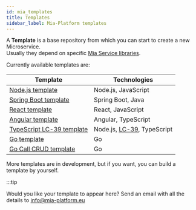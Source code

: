 ```yaml
---
id: mia_templates
title: Templates
sidebar_label: Mia-Platform templates
---
```

A **Template** is a base repository from which you can start to create a new Microservice.  
Usually they depend on specific [Mia Service libraries](../../libraries/mia-service-libraries.md).

Currently available templates are:

| **Template** | **Technologies** |
| ------|------------|
|[Node.js template](https://github.com/mia-platform-marketplace/Node.js-Custom-Plugin-Template/)|Node.js, JavaScript|
|[Spring Boot template](https://github.com/mia-platform-marketplace/SpringBoot-Custom-Plugin-Template)| Spring Boot, Java|
|[React template](https://github.com/mia-platform-marketplace/React-App-Template)|React, JavaScript  |
|[Angular template](https://github.com/mia-platform-marketplace/Angular-App-Template)|Angular, TypeScript  |
|[TypeScript LC-39 template](https://github.com/mia-platform-marketplace/Typescript-LC39-Template)|Node.js, [LC-39](https://github.com/mia-platform/lc39), TypeScript  |
|[Go template](https://github.com/mia-platform-marketplace/Go-Template)| Go |
|[Go Call CRUD template](https://github.com/mia-platform-marketplace/Go-Call-CRUD-Template)| Go |.

More templates are in development, but if you want, you can build a template by yourself.

:::tip

Would you like your template to appear here? Send an email with all the details to [info@mia-platform.eu](mailto:info@mia-platform.eu)
